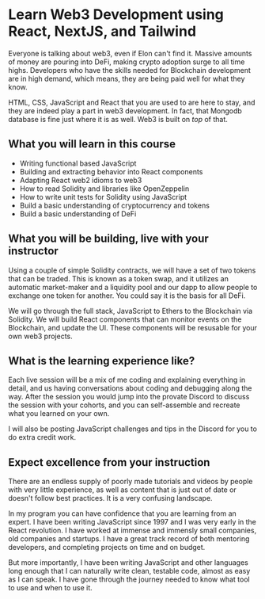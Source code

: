 # Learn Web3 Development using React, NextJS, and Tailwind

Everyone is talking about web3, even if Elon can't find it. Massive amounts of money are pouring into DeFi, making crypto adoption surge to all time highs. Developers who have the skills needed for Blockchain development are in high demand, which means, they are being paid well for what they know.

HTML, CSS, JavaScript and React that you are used to are here to stay, and they are indeed play a part in web3 development. In fact, that Mongodb database is fine just where it is as well. Web3 is built on _top_ of that.

## What you will learn in this course

- Writing functional based JavaScript
- Building and extracting behavior into React components
- Adapting React web2 idioms to web3
- How to read Solidity and libraries like OpenZeppelin
- How to write unit tests for Solidity using JavaScript
- Build a basic understanding of cryptocurrency and tokens
- Build a basic understanding of DeFi

## What you will be building, live with your instructor

Using a couple of simple Solidity contracts, we will have a set of two tokens that can be traded. This is known as a token swap, and it utilizes an automatic market-maker and a liquidity pool and our dapp to allow people to exchange one token for another. You could say it is the basis for all DeFi.

We will go through the full stack, JavaScript to Ethers to the Blockchain via Solidity. We will build React components that can monitor events on the Blockchain, and update the UI. These components will be resusable for your own web3 projects.

## What is the learning experience like?

Each live session will be a mix of me coding and explaining everything in detail, and us having conversations about coding and debugging along the way. After the session you would jump into the provate Discord to discuss the session with your cohorts, and you can self-assemble and recreate what you learned on your own.

I will also be posting JavaScript challenges and tips in the Discord for you to do extra credit work.

## Expect excellence from your instruction

There are an endless supply of poorly made tutorials and videos by people with very little experience, as well as content that is just out of date or doesn't follow best practices. It is a very confusing landscape.

In my program you can have confidence that you are learning from an expert. I have been writing JavaScript since 1997 and I was very early in the React revolution. I have worked at immense and immensly small companies, old companies and startups. I have a great track record of both mentoring developers, and completing projects on time and on budget.

But more importantly, I have been writing JavaScript and other languages long enough that I can naturally write clean, testable code, almost as easy as I can speak. I have gone through the journey needed to know what tool to use and when to use it.
